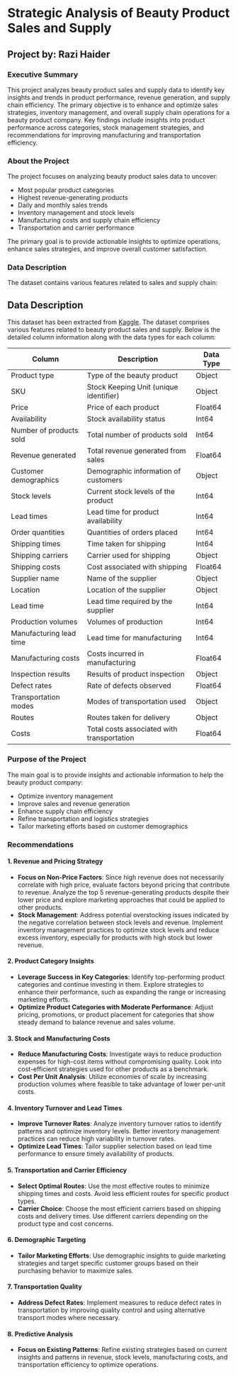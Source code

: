 # Strategic Analysis of Beauty Product Sales and Supply

## Project by: Razi Haider

### Executive Summary
This project analyzes beauty product sales and supply data to identify key insights and trends in product performance, revenue generation, and supply chain efficiency. The primary objective is to enhance and optimize sales strategies, inventory management, and overall supply chain operations for a beauty product company. Key findings include insights into product performance across categories, stock management strategies, and recommendations for improving manufacturing and transportation efficiency.

### About the Project
The project focuses on analyzing beauty product sales data to uncover:
- Most popular product categories
- Highest revenue-generating products
- Daily and monthly sales trends
- Inventory management and stock levels
- Manufacturing costs and supply chain efficiency
- Transportation and carrier performance

The primary goal is to provide actionable insights to optimize operations, enhance sales strategies, and improve overall customer satisfaction.

### Data Description
The dataset contains various features related to sales and supply chain:

## Data Description

This dataset has been extracted from [Kaggle](https://www.kaggle.com). The dataset comprises various features related to beauty product sales and supply. Below is the detailed column information along with the data types for each column:

| Column                    | Description                                       | Data Type      |
|---------------------------|---------------------------------------------------|----------------|
| Product type              | Type of the beauty product                       | Object         |
| SKU                       | Stock Keeping Unit (unique identifier)           | Object         |
| Price                     | Price of each product                            | Float64        |
| Availability              | Stock availability status                        | Int64          |
| Number of products sold   | Total number of products sold                    | Int64          |
| Revenue generated         | Total revenue generated from sales                | Float64        |
| Customer demographics     | Demographic information of customers              | Object         |
| Stock levels              | Current stock levels of the product               | Int64          |
| Lead times                | Lead time for product availability                | Int64          |
| Order quantities          | Quantities of orders placed                       | Int64          |
| Shipping times            | Time taken for shipping                           | Int64          |
| Shipping carriers         | Carrier used for shipping                         | Object         |
| Shipping costs            | Cost associated with shipping                     | Float64        |
| Supplier name             | Name of the supplier                              | Object         |
| Location                  | Location of the supplier                          | Object         |
| Lead time                 | Lead time required by the supplier                | Int64          |
| Production volumes        | Volumes of production                             | Int64          |
| Manufacturing lead time   | Lead time for manufacturing                       | Int64          |
| Manufacturing costs       | Costs incurred in manufacturing                   | Float64        |
| Inspection results        | Results of product inspection                     | Object         |
| Defect rates              | Rate of defects observed                          | Float64        |
| Transportation modes      | Modes of transportation used                      | Object         |
| Routes                    | Routes taken for delivery                         | Object         |
| Costs                     | Total costs associated with transportation         | Float64        |



### Purpose of the Project
The main goal is to provide insights and actionable information to help the beauty product company:
- Optimize inventory management
- Improve sales and revenue generation
- Enhance supply chain efficiency
- Refine transportation and logistics strategies
- Tailor marketing efforts based on customer demographics

### Recommendations

#### 1. Revenue and Pricing Strategy
- **Focus on Non-Price Factors**: Since high revenue does not necessarily correlate with high price, evaluate factors beyond pricing that contribute to revenue. Analyze the top 5 revenue-generating products despite their lower price and explore marketing approaches that could be applied to other products.
- **Stock Management**: Address potential overstocking issues indicated by the negative correlation between stock levels and revenue. Implement inventory management practices to optimize stock levels and reduce excess inventory, especially for products with high stock but lower revenue.

#### 2. Product Category Insights
- **Leverage Success in Key Categories**: Identify top-performing product categories and continue investing in them. Explore strategies to enhance their performance, such as expanding the range or increasing marketing efforts.
- **Optimize Product Categories with Moderate Performance**: Adjust pricing, promotions, or product placement for categories that show steady demand to balance revenue and sales volume.

#### 3. Stock and Manufacturing Costs
- **Reduce Manufacturing Costs**: Investigate ways to reduce production expenses for high-cost items without compromising quality. Look into cost-efficient strategies used for other products as a benchmark.
- **Cost Per Unit Analysis**: Utilize economies of scale by increasing production volumes where feasible to take advantage of lower per-unit costs.

#### 4. Inventory Turnover and Lead Times
- **Improve Turnover Rates**: Analyze inventory turnover ratios to identify patterns and optimize inventory levels. Better inventory management practices can reduce high variability in turnover rates.
- **Optimize Lead Times**: Tailor supplier selection based on lead time performance to ensure timely availability of products.

#### 5. Transportation and Carrier Efficiency
- **Select Optimal Routes**: Use the most effective routes to minimize shipping times and costs. Avoid less efficient routes for specific product types.
- **Carrier Choice**: Choose the most efficient carriers based on shipping costs and delivery times. Use different carriers depending on the product type and cost concerns.

#### 6. Demographic Targeting
- **Tailor Marketing Efforts**: Use demographic insights to guide marketing strategies and target specific customer groups based on their purchasing behavior to maximize sales.

#### 7. Transportation Quality
- **Address Defect Rates**: Implement measures to reduce defect rates in transportation by improving quality control and using alternative transport modes where necessary.

#### 8. Predictive Analysis
- **Focus on Existing Patterns**: Refine existing strategies based on current insights and patterns in revenue, stock levels, manufacturing costs, and transportation efficiency to optimize operations.
